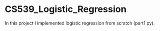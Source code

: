 # CS539_Logistic_Regression

In this project I implemented logistic regression from scratch (part1.py).
